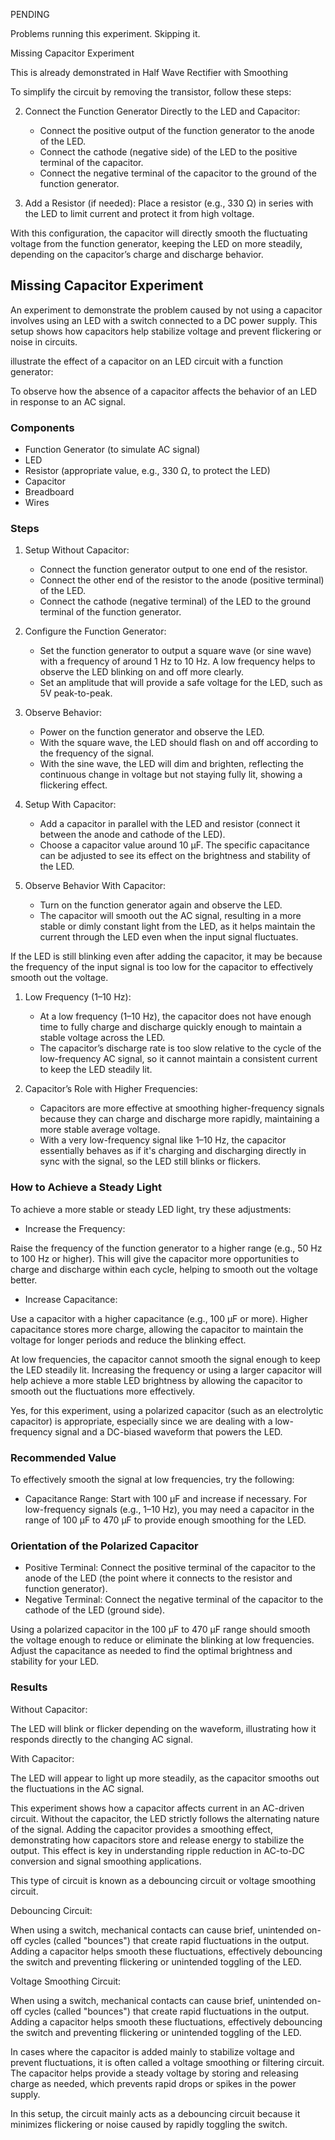 PENDING

Problems running this experiment. Skipping it.

Missing Capacitor Experiment

This is already demonstrated in Half Wave Rectifier with Smoothing

To simplify the circuit by removing the transistor, follow these steps:

2. Connect the Function Generator Directly to the LED and Capacitor:
   - Connect the positive output of the function generator to the anode of the LED.
   - Connect the cathode (negative side) of the LED to the positive terminal of the capacitor.
   - Connect the negative terminal of the capacitor to the ground of the function generator.

3. Add a Resistor (if needed): Place a resistor (e.g., 330 Ω) in series with the LED to limit current and protect it from high voltage.

With this configuration, the capacitor will directly smooth the fluctuating voltage from the function generator, keeping the LED on more steadily, depending on the capacitor’s charge and discharge behavior.

## Missing Capacitor Experiment

An  experiment to demonstrate the problem caused by not using a capacitor involves using an LED with a switch connected to a DC power supply. This setup shows how capacitors help stabilize voltage and prevent flickering or noise in circuits.

illustrate the effect of a capacitor on an LED circuit with a function generator:

To observe how the absence of a capacitor affects the behavior of an LED in response to an AC signal.

### Components

- Function Generator (to simulate AC signal)
- LED
- Resistor (appropriate value, e.g., 330 Ω, to protect the LED)
- Capacitor
- Breadboard
- Wires

### Steps

1. Setup Without Capacitor:
   - Connect the function generator output to one end of the resistor.
   - Connect the other end of the resistor to the anode (positive terminal) of the LED.
   - Connect the cathode (negative terminal) of the LED to the ground terminal of the function generator.

2. Configure the Function Generator:
   - Set the function generator to output a square wave (or sine wave) with a frequency of around 1 Hz to 10 Hz. A low frequency helps to observe the LED blinking on and off more clearly.
   - Set an amplitude that will provide a safe voltage for the LED, such as 5V peak-to-peak.

3. Observe Behavior:
   - Power on the function generator and observe the LED.
   - With the square wave, the LED should flash on and off according to the frequency of the signal.
   - With the sine wave, the LED will dim and brighten, reflecting the continuous change in voltage but not staying fully lit, showing a flickering effect.

4. Setup With Capacitor:
   - Add a capacitor in parallel with the LED and resistor (connect it between the anode and cathode of the LED).
   - Choose a capacitor value around 10 µF. The specific capacitance can be adjusted to see its effect on the brightness and stability of the LED.

5. Observe Behavior With Capacitor:
   - Turn on the function generator again and observe the LED.
   - The capacitor will smooth out the AC signal, resulting in a more stable or dimly constant light from the LED, as it helps maintain the current through the LED even when the input signal fluctuates.

If the LED is still blinking even after adding the capacitor, it may be because the frequency of the input signal is too low for the capacitor to effectively smooth out the voltage.

1. Low Frequency (1–10 Hz):
   - At a low frequency (1–10 Hz), the capacitor does not have enough time to fully charge and discharge quickly enough to maintain a stable voltage across the LED.
   - The capacitor’s discharge rate is too slow relative to the cycle of the low-frequency AC signal, so it cannot maintain a consistent current to keep the LED steadily lit.

2. Capacitor’s Role with Higher Frequencies:
   - Capacitors are more effective at smoothing higher-frequency signals because they can charge and discharge more rapidly, maintaining a more stable average voltage.
   - With a very low-frequency signal like 1–10 Hz, the capacitor essentially behaves as if it's charging and discharging directly in sync with the signal, so the LED still blinks or flickers.

### How to Achieve a Steady Light

To achieve a more stable or steady LED light, try these adjustments:

- Increase the Frequency:

Raise the frequency of the function generator to a higher range (e.g., 50 Hz to 100 Hz or higher). This will give the capacitor more opportunities to charge and discharge within each cycle, helping to smooth out the voltage better.

- Increase Capacitance:

Use a capacitor with a higher capacitance (e.g., 100 µF or more). Higher capacitance stores more charge, allowing the capacitor to maintain the voltage for longer periods and reduce the blinking effect.


At low frequencies, the capacitor cannot smooth the signal enough to keep the LED steadily lit. Increasing the frequency or using a larger capacitor will help achieve a more stable LED brightness by allowing the capacitor to smooth out the fluctuations more effectively.

Yes, for this experiment, using a polarized capacitor (such as an electrolytic capacitor) is appropriate, especially since we are dealing with a low-frequency signal and a DC-biased waveform that powers the LED.

### Recommended Value

To effectively smooth the signal at low frequencies, try the following:

- Capacitance Range: Start with 100 µF and increase if necessary. For low-frequency signals (e.g., 1–10 Hz), you may need a capacitor in the range of 100 µF to 470 µF to provide enough smoothing for the LED.

### Orientation of the Polarized Capacitor

- Positive Terminal: Connect the positive terminal of the capacitor to the anode of the LED (the point where it connects to the resistor and function generator).
- Negative Terminal: Connect the negative terminal of the capacitor to the cathode of the LED (ground side).


Using a polarized capacitor in the 100 µF to 470 µF range should smooth the voltage enough to reduce or eliminate the blinking at low frequencies. Adjust the capacitance as needed to find the optimal brightness and stability for your LED.

### Results

Without Capacitor:

The LED will blink or flicker depending on the waveform, illustrating how it responds directly to the changing AC signal.

With Capacitor:

The LED will appear to light up more steadily, as the capacitor smooths out the fluctuations in the AC signal.

This experiment shows how a capacitor affects current in an AC-driven circuit. Without the capacitor, the LED strictly follows the alternating nature of the signal. Adding the capacitor provides a smoothing effect, demonstrating how capacitors store and release energy to stabilize the output. This effect is key in understanding ripple reduction in AC-to-DC conversion and signal smoothing applications.

This type of circuit is known as a debouncing circuit or voltage smoothing circuit.

Debouncing Circuit:

When using a switch, mechanical contacts can cause brief, unintended on-off cycles (called "bounces") that create rapid fluctuations in the output. Adding a capacitor helps smooth these fluctuations, effectively debouncing the switch and preventing flickering or unintended toggling of the LED.

Voltage Smoothing Circuit:

When using a switch, mechanical contacts can cause brief, unintended on-off cycles (called "bounces") that create rapid fluctuations in the output. Adding a capacitor helps smooth these fluctuations, effectively debouncing the switch and preventing flickering or unintended toggling of the LED.

In cases where the capacitor is added mainly to stabilize voltage and prevent fluctuations, it is often called a voltage smoothing or filtering circuit. The capacitor helps provide a steady voltage by storing and releasing charge as needed, which prevents rapid drops or spikes in the power supply.

In this setup, the circuit mainly acts as a debouncing circuit because it minimizes flickering or noise caused by rapidly toggling the switch.
